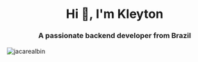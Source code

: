 <h1 align="center">Hi 👋, I'm Kleyton</h1>
<h3 align="center">A passionate backend developer from Brazil</h3>


 

<p>&nbsp;<img align="center" src="https://github-readme-stats.vercel.app/api?username=jacarealbin&show_icons=true&locale=en" alt="jacarealbin" /></p>
